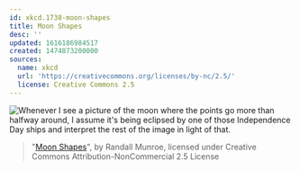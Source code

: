 ```yaml
---
id: xkcd.1738-moon-shapes
title: Moon Shapes
desc: ''
updated: 1616186984517
created: 1474873200000
sources:
  name: xkcd
  url: 'https://creativecommons.org/licenses/by-nc/2.5/'
  license: Creative Commons 2.5
---
```

![Whenever I see a picture of the moon where the points go more than halfway around, I assume it's being eclipsed by one of those Independence Day ships and interpret the rest of the image in light of that.](https://imgs.xkcd.com/comics/moon_shapes.png)
> "[Moon Shapes](https://xkcd.com/1738/)", by Randall Munroe, licensed under Creative Commons Attribution-NonCommercial 2.5 License
